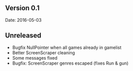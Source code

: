 ## Version 0.1 
Date: 2016-05-03


## Unreleased
- Bugfix NullPointer when all games already in gamelist
- Better ScreenScraper cleaning
- Some messages fixed
- Bugfix: ScreenScraper genres escaped (fixes Run & gun)